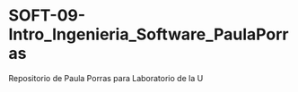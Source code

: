 # SOFT-09-Intro_Ingenieria_Software_PaulaPorras
Repositorio de Paula Porras para Laboratorio de la U
